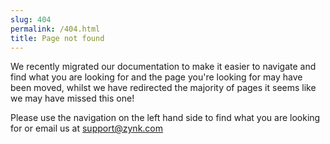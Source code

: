 ```yaml
---
slug: 404
permalink: /404.html
title: Page not found
---
```

We recently migrated our documentation to make it easier to navigate and find what you are looking for and the page you're looking for may have been moved, whilst we have redirected the majority of pages it seems like we may have missed this one!

Please use the navigation on the left hand side to find what you are looking for or email us at support@zynk.com 